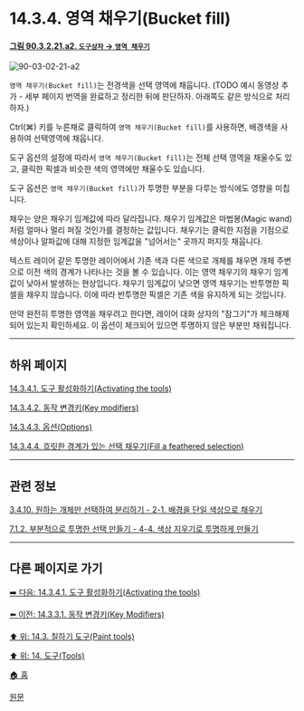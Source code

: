 # 14.3.4. 영역 채우기(Bucket fill)

<a id="90-03-02-21-a2"></a>

#### [그림 90.3.2.21.a2. `도구상자` → `영역 채우기`](./90-03-02-21-bucket_fill.md#90-03-02-21-a2)
![90-03-02-21-a2](https://github.com/wonder13662/gimp/assets/15767104/0550285d-2807-4201-87b2-77b5e8cd8278)

`영역 채우기(Bucket fill)`는 전경색을 선택 영역에 채웁니다.
(TODO 예시 동영상 추가 - 세부 페이지 번역을 완료하고 정리한 뒤에 판단하자. 아래쪽도 같은 방식으로 처리하자.)

Ctrl(⌘) 키를 누른채로 클릭하여 `영역 채우기(Bucket fill)`를 사용하면, 배경색을 사용하여 선택영역에 채웁니다.

도구 옵션의 설정에 따라서 `영역 채우기(Bucket fill)`는 전체 선택 영역을 채울수도 있고, 클릭한 픽셀과 비슷한 색의 영역에만 채울수도 있습니다.

도구 옵션은 `영역 채우기(Bucket fill)`가 투명한 부분을 다루는 방식에도 영향을 미칩니다.

채우는 양은 채우기 임계값에 따라 달라집니다. 채우기 임계값은 마법봉(Magic wand)처럼 얼마나 멀리 퍼질 것인가를 결정하는 값입니다. 채우기는 클릭한 지점을 기점으로 색상이나 알파값에 대해 지정한 임계값을 "넘어서는" 곳까지 퍼지듯 채웁니다.

텍스트 레이어 같은 투명한 레이어에서 기존 색과 다른 색으로 개체를 채우면 개체 주변으로 이전 색의 경계가 나타나는 것을 볼 수 있습니다. 이는 영역 채우기의 채우기 임계값이 낮아서 발생하는 현상입니다. 채우기 임계값이 낮으면 영역 채우기는 반투명한 픽셀을 채우지 않습니다. 이에 따라 반투명한 픽셀은 기존 색을 유지하게 되는 것입니다.

만약 완전히 투명한 영역을 채우려고 한다면, 레이어 대화 상자의 "잠그기"가 체크해제되어 있는지 확인하세요. 이 옵션이 체크되어 있으면 투명하지 않은 부분만 채워집니다.

***

## 하위 페이지

[14.3.4.1. 도구 활성화하기(Activating the tools)](./14-03-04-01-activating_the_tool.md)

[14.3.4.2. 동작 변경키(Key modifiers)](./14-03-04-02-key_modifiers.md)

[14.3.4.3. 옵션(Options)](./14-03-04-03-options.md)

[14.3.4.4. 흐릿한 경계가 있는 선택 채우기(Fill a feathered selection)](./14-03-04-04-fill_a_feathered_selection.md)

***

## 관련 정보

[3.4.10. 원하는 개체만 선택하여 분리하기 - 2-1. 배경을 단일 색상으로 채우기](./03-04-10-separating-an-object-from-its-background.md#03-04-10-s2-01)

[7.1.2. 부분적으로 투명한 선택 만들기 - 4-4. 색상 지우기로 투명하게 만들기](./07-01-02-making_a_selection_partially_transparent.md#07-01-02-s4-04)

***

## 다른 페이지로 가기

[➡️ 다음: 14.3.4.1. 도구 활성화하기(Activating the tools)](./14-03-04-01-activating_the_tool.md)

[⬅️ 이전: 14.3.3.1. 동작 변경키(Key Modifiers)](./14-03-03-01-key_modifiers.md)

[⬆️ 위: 14.3. 칠하기 도구(Paint tools)](./14-03-00-paint-tools.md)

[⬆️ 위: 14. 도구(Tools)](./14-00-tools.md)

[🏠 홈](./00-home.md)

[원문](https://docs.gimp.org/2.10/ko/gimp-tool-bucket-fill.html)
